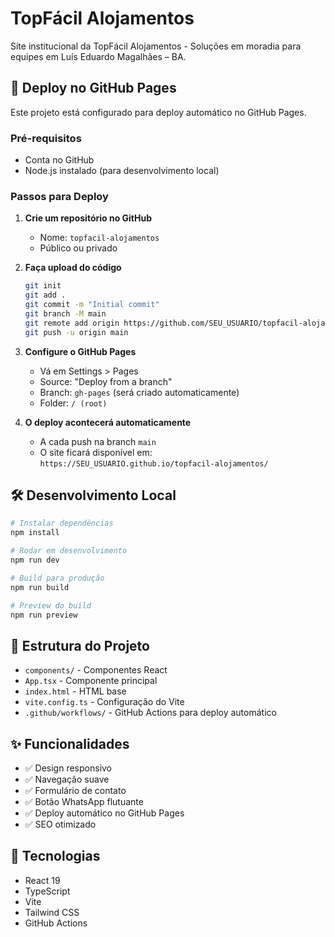 # TopFácil Alojamentos

Site institucional da TopFácil Alojamentos - Soluções em moradia para equipes em Luís Eduardo Magalhães – BA.

## 🚀 Deploy no GitHub Pages

Este projeto está configurado para deploy automático no GitHub Pages.

### Pré-requisitos
- Conta no GitHub
- Node.js instalado (para desenvolvimento local)

### Passos para Deploy

1. **Crie um repositório no GitHub**
   - Nome: `topfacil-alojamentos`
   - Público ou privado

2. **Faça upload do código**
   ```bash
   git init
   git add .
   git commit -m "Initial commit"
   git branch -M main
   git remote add origin https://github.com/SEU_USUARIO/topfacil-alojamentos.git
   git push -u origin main
   ```

3. **Configure o GitHub Pages**
   - Vá em Settings > Pages
   - Source: "Deploy from a branch"
   - Branch: `gh-pages` (será criado automaticamente)
   - Folder: `/ (root)`

4. **O deploy acontecerá automaticamente**
   - A cada push na branch `main`
   - O site ficará disponível em: `https://SEU_USUARIO.github.io/topfacil-alojamentos/`

## 🛠️ Desenvolvimento Local

```bash
# Instalar dependências
npm install

# Rodar em desenvolvimento
npm run dev

# Build para produção
npm run build

# Preview do build
npm run preview
```

## 📁 Estrutura do Projeto

- `components/` - Componentes React
- `App.tsx` - Componente principal
- `index.html` - HTML base
- `vite.config.ts` - Configuração do Vite
- `.github/workflows/` - GitHub Actions para deploy automático

## ✨ Funcionalidades

- ✅ Design responsivo
- ✅ Navegação suave
- ✅ Formulário de contato
- ✅ Botão WhatsApp flutuante
- ✅ Deploy automático no GitHub Pages
- ✅ SEO otimizado

## 🔧 Tecnologias

- React 19
- TypeScript
- Vite
- Tailwind CSS
- GitHub Actions
